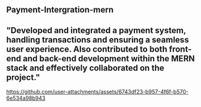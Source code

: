## Payment-Intergration-mern
## "Developed and integrated a payment system, handling transactions and ensuring a seamless user experience. Also contributed to both front-end and back-end development within the MERN stack and effectively collaborated on the project."


https://github.com/user-attachments/assets/6743df23-b957-4f6f-b570-6e534a98b943
